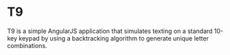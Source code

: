 # T9

T9 is a simple AngularJS application that simulates texting on a standard 10-key keypad by using a backtracking algorithm to generate unique letter combinations. 
